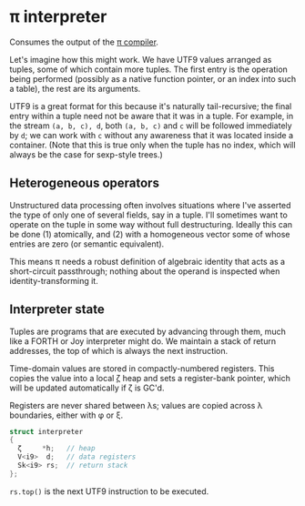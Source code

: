 # π interpreter
Consumes the output of the [π compiler](pi-compiler.md).

Let's imagine how this might work. We have UTF9 values arranged as tuples, some of which contain more tuples. The first entry is the operation being performed (possibly as a native function pointer, or an index into such a table), the rest are its arguments.

UTF9 is a great format for this because it's naturally tail-recursive; the final entry within a tuple need not be aware that it was in a tuple. For example, in the stream `(a, b, c), d`, both `(a, b, c)` and `c` will be followed immediately by `d`; we can work with `c` without any awareness that it was located inside a container. (Note that this is true only when the tuple has no index, which will always be the case for sexp-style trees.)


## Heterogeneous operators
Unstructured data processing often involves situations where I've asserted the type of only one of several fields, say in a tuple. I'll sometimes want to operate on the tuple in some way without full destructuring. Ideally this can be done (1) atomically, and (2) with a homogeneous vector some of whose entries are zero (or semantic equivalent).

This means π needs a robust definition of algebraic identity that acts as a short-circuit passthrough; nothing about the operand is inspected when identity-transforming it.


## Interpreter state
Tuples are programs that are executed by advancing through them, much like a FORTH or Joy interpreter might do. We maintain a stack of return addresses, the top of which is always the next instruction.

Time-domain values are stored in compactly-numbered registers. This copies the value into a local [ζ](zeta.md) heap and sets a register-bank pointer, which will be updated automatically if ζ is GC'd.

Registers are never shared between λs; values are copied across λ boundaries, either with φ or ξ.

```cpp
struct interpreter
{
  ζ     *h;   // heap
  V<i9>  d;   // data registers
  Sk<i9> rs;  // return stack
};
```

`rs.top()` is the next UTF9 instruction to be executed.
